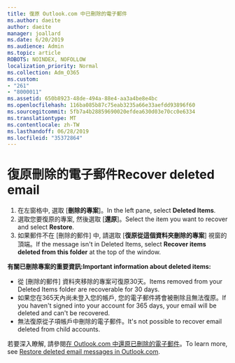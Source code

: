 ```yaml
---
title: 復原 Outlook.com 中已刪除的電子郵件
ms.author: daeite
author: daeite
manager: joallard
ms.date: 6/20/2019
ms.audience: Admin
ms.topic: article
ROBOTS: NOINDEX, NOFOLLOW
localization_priority: Normal
ms.collection: Adm_O365
ms.custom:
- "261"
- "8000011"
ms.assetid: 650b8923-48de-494a-88e4-aa3a4be8e4bc
ms.openlocfilehash: 116ba085b87c75eab3235a66e33aefdd93896f60
ms.sourcegitcommit: 5fb7a4b28859690020efdea630d03e70cc0e6334
ms.translationtype: MT
ms.contentlocale: zh-TW
ms.lasthandoff: 06/28/2019
ms.locfileid: "35372864"
---
```

# <a name="recover-deleted-email"></a><span data-ttu-id="217a9-102">復原刪除的電子郵件</span><span class="sxs-lookup"><span data-stu-id="217a9-102">Recover deleted email</span></span>

1. <span data-ttu-id="217a9-103">在左窗格中, 選取 [**刪除的專案**]。</span><span class="sxs-lookup"><span data-stu-id="217a9-103">In the left pane, select **Deleted Items**.</span></span>
2. <span data-ttu-id="217a9-104">選取您要復原的專案, 然後選取 [**還原**]。</span><span class="sxs-lookup"><span data-stu-id="217a9-104">Select the item you want to recover and select **Restore**.</span></span>
3. <span data-ttu-id="217a9-105">如果郵件不在 [刪除的郵件] 中, 請選取 [**復原從這個資料夾刪除的專案**] 視窗的頂端。</span><span class="sxs-lookup"><span data-stu-id="217a9-105">If the message isn't in Deleted Items, select **Recover items deleted from this folder** at the top of the window.</span></span>

 <span data-ttu-id="217a9-106">**有關已刪除專案的重要資訊:**</span><span class="sxs-lookup"><span data-stu-id="217a9-106">**Important information about deleted items:**</span></span>
  
- <span data-ttu-id="217a9-107">從 [刪除的郵件] 資料夾移除的專案可復原30天。</span><span class="sxs-lookup"><span data-stu-id="217a9-107">Items removed from your Deleted Items folder are recoverable for 30 days.</span></span>
- <span data-ttu-id="217a9-108">如果您在365天內尚未登入您的帳戶, 您的電子郵件將會被刪除且無法復原。</span><span class="sxs-lookup"><span data-stu-id="217a9-108">If you haven't signed into your account for 365 days, your email will be deleted and can't be recovered.</span></span>
- <span data-ttu-id="217a9-109">無法復原從子項帳戶中刪除的電子郵件。</span><span class="sxs-lookup"><span data-stu-id="217a9-109">It's not possible to recover email deleted from child accounts.</span></span>

<span data-ttu-id="217a9-110">若要深入瞭解, 請參閱[在 Outlook.com 中還原已刪除的電子郵件](https://support.office.com/article/cf06ab1b-ae0b-418c-a4d9-4e895f83ed50?wt.mc_id=Office_Outlook_com_Alchemy)。</span><span class="sxs-lookup"><span data-stu-id="217a9-110">To learn more, see [Restore deleted email messages in Outlook.com](https://support.office.com/article/cf06ab1b-ae0b-418c-a4d9-4e895f83ed50?wt.mc_id=Office_Outlook_com_Alchemy).</span></span>